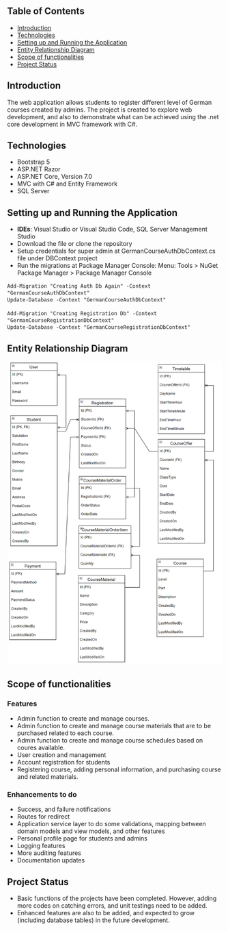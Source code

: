 ## Table of Contents
* [Introduction](#intro)
* [Technologies](#tech)
* [Setting up and Running the Application](#setup)
* [Entity Relationship Diagram](#erd)
* [Scope of functionalities](#sof)
* [Project Status](#ps)

## Introduction
The web application allows students to register different level of German courses created by admins. The project is created to explore web development, and also to demonstrate what can be achieved using the .net core development in MVC framework with C#.

## Technologies
* Bootstrap 5
* ASP.NET Razor
* ASP.NET Core, Version 7.0
* MVC with C# and Entity Framework
* SQL Server

## Setting up and Running the Application
* **IDEs**: Visual Studio or Visual Studio Code, SQL Server Management Studio
* Download the file or clone the repository
* Setup credentials for super admin at GermanCourseAuthDbContext.cs file under DBContext project
* Run the migrations at Package Manager Console: Menu: Tools > NuGet Package Manager > Package Manager Console
```
Add-Migration "Creating Auth Db Again" -Context "GermanCourseAuthDbContext"
Update-Database -Context "GermanCourseAuthDbContext"

Add-Migration "Creating Registration Db" -Context "GermanCourseRegistrationDbContext"
Update-Database -Context "GermanCourseRegistrationDbContext"
```

## Entity Relationship Diagram
![Entity Relationship Diagram](assets/images/GermanCourseRegistration_ERD.png)

## Scope of functionalities
### Features
* Admin function to create and manage courses.
* Admin function to create and manage course materials that are to be purchased related to each course.
* Admin function to create and manage course schedules based on coures available.
* User creation and management
* Account registration for students
* Registering course, adding personal information, and purchasing course and related materials.

### Enhancements to do
* Success, and failure notifications
* Routes for redirect
* Application service layer to do some validations, mapping between domain models and view models, and other features
* Personal profile page for students and admins
* Logging features
* More auditing features
* Documentation updates

## Project Status
* Basic functions of the projects have been completed. However, adding more codes on catching errors, and unit testings need to be added.
* Enhanced features are also to be added, and expected to grow (including database tables) in the future development.
